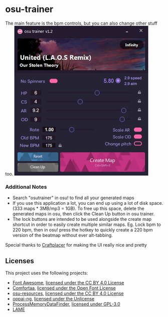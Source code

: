 # osu-trainer
The main feature is the bpm controls, but you can also change other stuff too.
![](osu-trainer/images/gui.png)

### Additional Notes
+ Search "osutrainer" in osu! to find all your generated maps
+ If you use this application a lot, you can end up using a lot of disk space. (333 maps * 3MB/mp3 = 1GB). To free up this space, delete the generated maps in osu, then click the Clean Up button in osu trainer.
+ The lock buttons are intended to be used alongside the create map shortcut in order to easily create multiple similar maps. Eg. Lock bpm to 220 bpm, then in osu! press the hotkey to quickly create a 220 bpm version of the beatmap without ever alt-tabbing.

Special thanks to [Craftplacer](https://github.com/Craftplacer) for making the UI really nice and pretty

## Licenses
This project uses the following projects:
- [Font Awesome](https://fontawesome.com/), [licensed under the CC BY 4.0 License](https://creativecommons.org/licenses/by/4.0/)
- [Comfortaa](https://fonts.google.com/specimen/Comfortaa), [licensed under the Open Font License](https://scripts.sil.org/cms/scripts/page.php?site_id=nrsi&id=OFL)
- [osu-resources](https://github.com/ppy/osu-resources), [licensed under the CC BY 4.0 License](https://creativecommons.org/licenses/by-nc/4.0/legalcode)
- [oppai-ng](https://github.com/Francesco149/oppai-ng), [licensed under the Unlicense](https://github.com/Francesco149/oppai-ng/blob/master/UNLICENSE)
- [ProcessMemoryDataFinder](https://github.com/Piotrekol/ProcessMemoryDataFinder), [licensed under GPL-3.0](https://github.com/Piotrekol/ProcessMemoryDataFinder/blob/master/LICENSE)
- [LAME](https://lame.sourceforge.io/)
